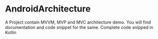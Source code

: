 # AndroidArchitecture
A Project contain MVVM, MVP and MVC architecture demo. You will find documentation and code snippet for the same.
Complete code snipped in Kotlin
